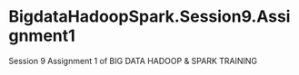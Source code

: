 # BigdataHadoopSpark.Session9.Assignment1
Session 9 Assignment 1 of BIG DATA HADOOP &amp; SPARK TRAINING
